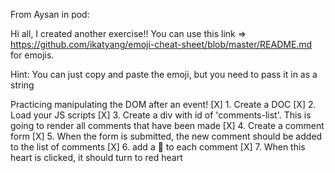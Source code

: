 From Aysan in pod:

Hi all, I created another exercise!! You can use this link => https://github.com/ikatyang/emoji-cheat-sheet/blob/master/README.md for emojis. 

Hint: You can just copy and paste the emoji, but you need to pass it in as a string

Practicing manipulating the DOM after an event! 
[X] 1. Create a DOC
[X] 2. Load your JS scripts
[X] 3. Create a div with id of 'comments-list'. 
    This is going to render all comments that have been made
[X] 4. Create a comment form 
[X] 5. When the form is submitted, the new comment should be added to the list of comments
[X] 6. add a 🖤 to each comment
[X] 7. When this heart is clicked, it should turn to red heart